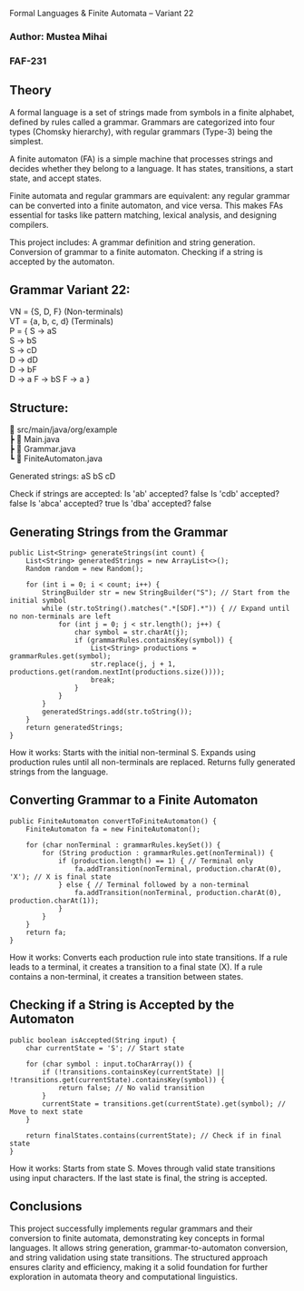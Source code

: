 Formal Languages & Finite Automata – Variant 22

### Author: Mustea Mihai
### FAF-231

## Theory
A formal language is a set of strings made from symbols in a finite alphabet, defined by rules called a grammar. Grammars are categorized into four types (Chomsky hierarchy), with regular grammars (Type-3) being the simplest.

A finite automaton (FA) is a simple machine that processes strings and decides whether they belong to a language. It has states, transitions, a start state, and accept states.

Finite automata and regular grammars are equivalent: any regular grammar can be converted into a finite automaton, and vice versa. This makes FAs essential for tasks like pattern matching, lexical analysis, and designing compilers.


This project includes:
A grammar definition and string generation.
Conversion of grammar to a finite automaton.
Checking if a string is accepted by the automaton.


## Grammar Variant 22:
VN = {S, D, F}   (Non-terminals)  
VT = {a, b, c, d}  (Terminals)  
P  = {
    S → aS     
    S → bS    
    S → cD   
    D → dD    
    D → bF  
    D → a
    F → bS
    F → a
}

## Structure:
📂 src/main/java/org/example  
 ┣ 📜 Main.java       
 ┣ 📜 Grammar.java   
 ┗ 📜 FiniteAutomaton.java  


Generated strings:
aS
bS
cD

Check if strings are accepted:
Is 'ab' accepted? false
Is 'cdb' accepted? false
Is 'abca' accepted? true
Is 'dba' accepted? false


## Generating Strings from the Grammar
```
public List<String> generateStrings(int count) {
    List<String> generatedStrings = new ArrayList<>();
    Random random = new Random();

    for (int i = 0; i < count; i++) {
        StringBuilder str = new StringBuilder("S"); // Start from the initial symbol
        while (str.toString().matches(".*[SDF].*")) { // Expand until no non-terminals are left
            for (int j = 0; j < str.length(); j++) {
                char symbol = str.charAt(j);
                if (grammarRules.containsKey(symbol)) {
                    List<String> productions = grammarRules.get(symbol);
                    str.replace(j, j + 1, productions.get(random.nextInt(productions.size())));
                    break;
                }
            }
        }
        generatedStrings.add(str.toString());
    }
    return generatedStrings;
}
```
How it works:
Starts with the initial non-terminal S. Expands using production rules until all non-terminals are replaced. Returns fully generated strings from the language.


## Converting Grammar to a Finite Automaton
```
public FiniteAutomaton convertToFiniteAutomaton() {
    FiniteAutomaton fa = new FiniteAutomaton();

    for (char nonTerminal : grammarRules.keySet()) {
        for (String production : grammarRules.get(nonTerminal)) {
            if (production.length() == 1) { // Terminal only
                fa.addTransition(nonTerminal, production.charAt(0), 'X'); // X is final state
            } else { // Terminal followed by a non-terminal
                fa.addTransition(nonTerminal, production.charAt(0), production.charAt(1));
            }
        }
    }
    return fa;
}
```
How it works:
Converts each production rule into state transitions. If a rule leads to a terminal, it creates a transition to a final state (X). If a rule contains a non-terminal, it creates a transition between states.



## Checking if a String is Accepted by the Automaton
```
public boolean isAccepted(String input) {
    char currentState = 'S'; // Start state

    for (char symbol : input.toCharArray()) {
        if (!transitions.containsKey(currentState) || !transitions.get(currentState).containsKey(symbol)) {
            return false; // No valid transition
        }
        currentState = transitions.get(currentState).get(symbol); // Move to next state
    }

    return finalStates.contains(currentState); // Check if in final state
}
```
How it works:
Starts from state S. Moves through valid state transitions using input characters. If the last state is final, the string is accepted.



## Conclusions
This project successfully implements regular grammars and their conversion to finite automata, demonstrating key concepts in formal languages. It allows string generation, grammar-to-automaton conversion, and string validation using state transitions. The structured approach ensures clarity and efficiency, making it a solid foundation for further exploration in automata theory and computational linguistics. 


